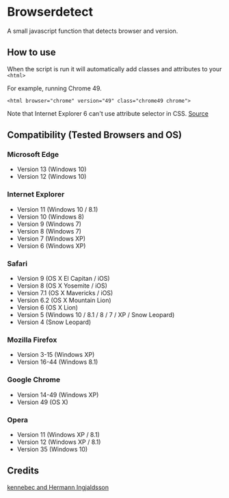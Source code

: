 # Browserdetect
A small javascript function that detects browser and version.

## How to use
When the script is run it will automatically add classes and attributes to your `<html>`

For example, running Chrome 49.

`<html browser="chrome" version="49" class="chrome49 chrome">`

Note that Internet Explorer 6 can't use attribute selector in CSS. [Source](http://caniuse.com/#feat=css-sel2)

## Compatibility (Tested Browsers and OS)
### Microsoft Edge
+ Version 13 (Windows 10)
+ Version 12 (Windows 10)

### Internet Explorer
+ Version 11 (Windows 10 / 8.1)
+ Version 10 (Windows 8)
+ Version 9 (Windows 7)
+ Version 8 (Windows 7)
+ Version 7 (Windows XP)
+ Version 6 (Windows XP)

### Safari
+ Version 9 (OS X El Capitan / iOS)
+ Version 8 (OS X Yosemite / iOS)
+ Version 7.1 (OS X Mavericks / iOS)
+ Version 6.2 (OS X Mountain Lion)
+ Version 6 (OS X Lion)
+ Version 5 (Windows 10 / 8.1 / 8 / 7 / XP / Snow Leopard)
+ Version 4 (Snow Leopard)

### Mozilla Firefox
+ Version 3-15 (Windows XP)
+ Version 16-44 (Windows 8.1)

### Google Chrome
+ Version 14-49 (Windows XP)
+ Version 49 (OS X)

### Opera
+ Version 11 (Windows XP / 8.1)
+ Version 12 (Windows XP / 8.1)
+ Version 35 (Windows 10)

## Credits
[kennebec and Hermann Ingjaldsson](http://stackoverflow.com/questions/5916900/how-can-you-detect-the-version-of-a-browser)
